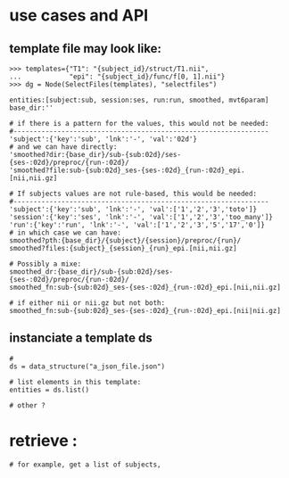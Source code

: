 # use cases and API

## template file may look like:


    >>> templates={"T1": "{subject_id}/struct/T1.nii",
    ...            "epi": "{subject_id}/func/f[0, 1].nii"}
    >>> dg = Node(SelectFiles(templates), "selectfiles")
	
	entities:[subject:sub, session:ses, run:run, smoothed, mvt6param]
	base_dir:''

	# if there is a pattern for the values, this would not be needed:
	#----------------------------------------------------------------
	'subject':{'key':'sub', 'lnk':'-', 'val':'02d'}
	# and we can have directly:
	'smoothed?dir:{base_dir}/sub-{sub:02d}/ses-{ses-:02d}/preproc/{run-:02d}/
	'smoothed?file:sub-{sub:02d}_ses-{ses-:02d}_{run-:02d}_epi.[nii,nii.gz]

	# If subjects values are not rule-based, this would be needed:
	#----------------------------------------------------------------
	'subject':{'key':'sub', 'lnk':'-', 'val':['1','2','3','toto']}
	'session':{'key':'ses', 'lnk':'-', 'val':['1','2','3','too_many']}
	'run':{'key':'run', 'lnk':'-', 'val':['1','2','3','5','17','0']}
	# in which case we can have:
	smoothed?pth:{base_dir}/{subject}/{session}/preproc/{run}/
	smoothed?files:{subject}_{session}_{run}_epi.[nii,nii.gz]

	# Possibly a mixe:
	smoothed_dr:{base_dir}/sub-{sub:02d}/ses-{ses-:02d}/preproc/{run-:02d}/
	smoothed_fn:sub-{sub:02d}_ses-{ses-:02d}_{run-:02d}_epi.[nii,nii.gz]

	# if either nii or nii.gz but not both:
	smoothed_fn:sub-{sub:02d}_ses-{ses-:02d}_{run-:02d}_epi.[nii|nii.gz]

	

## instanciate a template ds 
	
	# 
	ds = data_structure("a_json_file.json")

	# list elements in this template:
	entities = ds.list()

	# other ?

# retrieve : 

	# for example, get a list of subjects, 



